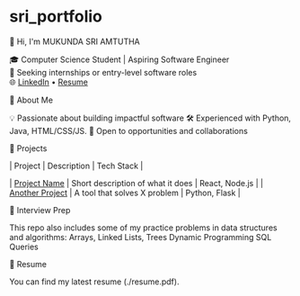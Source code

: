 # sri_portfolio
👋 Hi, I'm MUKUNDA SRI AMTUTHA

🎓 Computer Science Student | Aspiring Software Engineer  
💼 Seeking internships or entry-level software roles  
🌐 [LinkedIn](https://linkedin.com/in/your-profile) • [Resume](./resume.pdf)


📌 About Me

 💡 Passionate about building impactful software
 🛠️ Experienced with Python, Java, HTML/CSS/JS.
 🤝 Open to opportunities and collaborations


🚀 Projects

| Project | Description | Tech Stack |

| [Project Name](./projects/project-name) | Short description of what it does | React, Node.js |
| [Another Project](./projects/another-project) | A tool that solves X problem | Python, Flask |

🧠 Interview Prep

This repo also includes some of my practice problems in data structures and algorithms:
 Arrays, Linked Lists, Trees
 Dynamic Programming
 SQL Queries

📄 Resume

You can find my latest resume (./resume.pdf).

